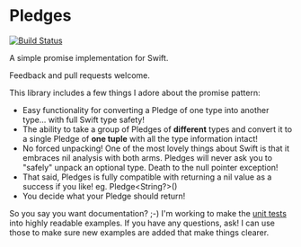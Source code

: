 # Pledges

[![Build Status](https://travis-ci.org/robertfmurdock/Pledges.svg?branch=master)](https://travis-ci.org/robertfmurdock/Pledges)

A simple promise implementation for Swift.

Feedback and pull requests welcome.

This library includes a few things I adore about the promise pattern:

- Easy functionality for converting a Pledge of one type into another type... with full Swift type safety!
- The ability to take a group of Pledges of **different** types and convert it to a single Pledge of **one tuple** with all the type information intact!
- No forced unpacking! One of the most lovely things about Swift is that it embraces nil analysis with both arms. Pledges will never ask you to "safely" unpack an optional type. Death to the null pointer exception!
- That said, Pledges is fully compatible with returning a nil value as a success if you like!
eg.
        Pledge\<String?\>()
- You decide what your Pledge should return!

So you say you want documentation? ;-) I'm working to make the [unit tests](PledgesTests/PledgesTest.swift) into highly readable examples. If you have any questions, ask! I can use those to make sure new examples are added that make things clearer.
